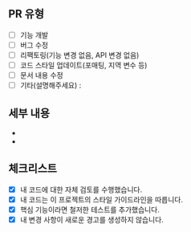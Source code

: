 <br>

## PR 유형

- [ ] 기능 개발
- [ ] 버그 수정
- [ ] 리팩토링(기능 변경 없음, API 변경 없음)
- [ ] 코드 스타일 업데이트(포매팅, 지역 변수 등)
- [ ] 문서 내용 수정
- [ ] 기타(설명해주세요) :

## 세부 내용

-
-

## 체크리스트

- [x] 내 코드에 대한 자체 검토를 수행했습니다.
- [x] 내 코드는 이 프로젝트의 스타일 가이드라인을 따릅니다.
- [x] 핵심 기능이라면 철저한 테스트를 추가했습니다.
- [x] 내 변경 사항이 새로운 경고를 생성하지 않습니다.
